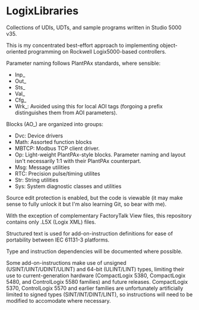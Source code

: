 # LogixLibraries

Collections of UDIs, UDTs, and sample programs written in Studio 5000 v35.

This is my concentrated best-effort approach to implementing object-oriented programming on Rockwell Logix5000-based controllers.

Parameter naming follows PlantPAx standards, where sensible:
- Inp_
- Out_
- Sts_
- Val_
- Cfg_
- Wrk_: Avoided using this for local AOI tags (forgoing a prefix distinguishes them from AOI parameters). 

Blocks (AO_) are organized into groups:
- Dvc: Device drivers
- Math: Assorted function blocks
- MBTCP: Modbus TCP client driver.
- Op: Light-weight PlantPAx-style blocks. Parameter naming and layout isn't necessarily 1:1 with their PlantPAx counterpart. 
- Msg: Message utilities
- RTC: Precision pulse/timing utilites
- Str: String utilities
- Sys: System diagnostic classes and utilities

Source edit protection is enabled, but the code is viewable (it may make sense to fully unlock it but I'm also learning Git, so bear with me).

With the exception of complementary FactoryTalk View files, this repository contains only .L5X (Logix XML) files.

Structured text is used for add-on-instruction definitions for ease of portability between IEC 61131-3 platforms.

Type and instruction dependencies will be documented where possible.

Some add-on-instructions make use of unsigned (USINT/UINT/UDINT/ULINT) and 64-bit (ULINT/LINT) types, limiting their use to current-generation hardware (CompactLogix 5380, CompactLogix 5480, and ControlLogix 5580 families) and future releases. CompactLogix 5370, ControlLogix 5570 and earlier families are unfortunately artificially limited to signed types (SINT/INT/DINT/LINT), so instructions will need to be modified to accomodate where necessary.
